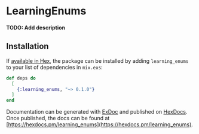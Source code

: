 # LearningEnums

**TODO: Add description**

## Installation

If [available in Hex](https://hex.pm/docs/publish), the package can be installed
by adding `learning_enums` to your list of dependencies in `mix.exs`:

```elixir
def deps do
  [
    {:learning_enums, "~> 0.1.0"}
  ]
end
```

Documentation can be generated with [ExDoc](https://github.com/elixir-lang/ex_doc)
and published on [HexDocs](https://hexdocs.pm). Once published, the docs can
be found at [https://hexdocs.pm/learning_enums](https://hexdocs.pm/learning_enums).


